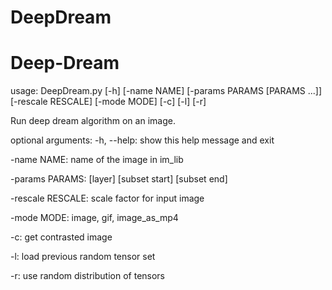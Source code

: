 # DeepDream
# Deep-Dream

usage: DeepDream.py [-h] [-name NAME] [-params PARAMS [PARAMS ...]]
                    [-rescale RESCALE] [-mode MODE] [-c] [-l] [-r]

Run deep dream algorithm on an image.


optional arguments:
  -h, --help:          show this help message and exit
  
  -name NAME:          name of the image in im_lib
  
  -params PARAMS:      [layer] [subset start] [subset end]
                        
-rescale RESCALE:      scale factor for input image

-mode MODE:            image, gif, image_as_mp4

-c:                    get contrasted image

-l:                    load previous random tensor set

-r:                    use random distribution of tensors
